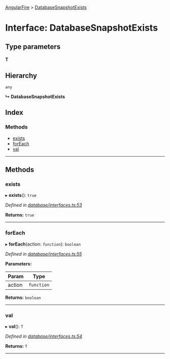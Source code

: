 [AngularFire](../README.md) > [DatabaseSnapshotExists](../interfaces/databasesnapshotexists.md)

# Interface: DatabaseSnapshotExists

## Type parameters
#### T 
## Hierarchy

 `any`

**↳ DatabaseSnapshotExists**

## Index

### Methods

* [exists](databasesnapshotexists.md#exists)
* [forEach](databasesnapshotexists.md#foreach)
* [val](databasesnapshotexists.md#val)

---

## Methods

<a id="exists"></a>

###  exists

▸ **exists**(): `true`

*Defined in [database/interfaces.ts:53](https://github.com/angular/angularfire2/blob/a42a84f/src/database/interfaces.ts#L53)*

**Returns:** `true`

___
<a id="foreach"></a>

###  forEach

▸ **forEach**(action: *`function`*): `boolean`

*Defined in [database/interfaces.ts:55](https://github.com/angular/angularfire2/blob/a42a84f/src/database/interfaces.ts#L55)*

**Parameters:**

| Param | Type |
| ------ | ------ |
| action | `function` |

**Returns:** `boolean`

___
<a id="val"></a>

###  val

▸ **val**(): `T`

*Defined in [database/interfaces.ts:54](https://github.com/angular/angularfire2/blob/a42a84f/src/database/interfaces.ts#L54)*

**Returns:** `T`

___

